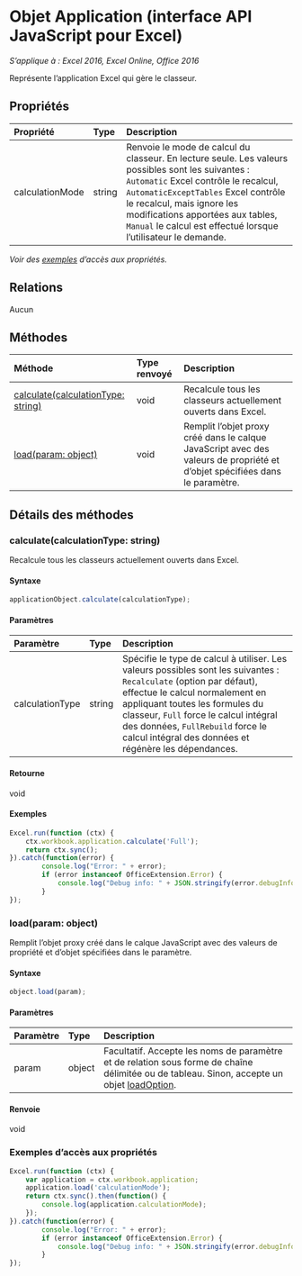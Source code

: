 # Objet Application (interface API JavaScript pour Excel)

_S’applique à : Excel 2016, Excel Online, Office 2016_

Représente l’application Excel qui gère le classeur.

## Propriétés

| Propriété   | Type|Description
|:---------------|:--------|:----------|
|calculationMode|string|Renvoie le mode de calcul du classeur. En lecture seule. Les valeurs possibles sont les suivantes : `Automatic` Excel contrôle le recalcul, `AutomaticExceptTables` Excel contrôle le recalcul, mais ignore les modifications apportées aux tables, `Manual` le calcul est effectué lorsque l’utilisateur le demande.|

_Voir des [exemples](#property-access-examples) d’accès aux propriétés._

## Relations
Aucun


## Méthodes

| Méthode   | Type renvoyé|Description|
|:---------------|:--------|:----------|
|[calculate(calculationType: string)](#calculatecalculationtype-string)|void|Recalcule tous les classeurs actuellement ouverts dans Excel.|
|[load(param: object)](#loadparam-object)|void|Remplit l’objet proxy créé dans le calque JavaScript avec des valeurs de propriété et d’objet spécifiées dans le paramètre.|

## Détails des méthodes

### calculate(calculationType: string)
Recalcule tous les classeurs actuellement ouverts dans Excel.

#### Syntaxe
```js
applicationObject.calculate(calculationType);
```

#### Paramètres
| Paramètre   | Type|Description|
|:---------------|:--------|:----------|
|calculationType|string|Spécifie le type de calcul à utiliser. Les valeurs possibles sont les suivantes : `Recalculate` (option par défaut), effectue le calcul normalement en appliquant toutes les formules du classeur, `Full` force le calcul intégral des données, `FullRebuild` force le calcul intégral des données et régénère les dépendances.|

#### Retourne
void

#### Exemples
```js
Excel.run(function (ctx) { 
	ctx.workbook.application.calculate('Full');
	return ctx.sync(); 
}).catch(function(error) {
		console.log("Error: " + error);
		if (error instanceof OfficeExtension.Error) {
			console.log("Debug info: " + JSON.stringify(error.debugInfo));
		}
});
```

### load(param: object)
Remplit l’objet proxy créé dans le calque JavaScript avec des valeurs de propriété et d’objet spécifiées dans le paramètre.

#### Syntaxe
```js
object.load(param);
```

#### Paramètres
| Paramètre   | Type|Description|
|:---------------|:--------|:----------|
|param|object|Facultatif. Accepte les noms de paramètre et de relation sous forme de chaîne délimitée ou de tableau. Sinon, accepte un objet [loadOption](loadoption.md).|

#### Renvoie
void
### Exemples d’accès aux propriétés
```js
Excel.run(function (ctx) { 
	var application = ctx.workbook.application;
	application.load('calculationMode');
	return ctx.sync().then(function() {
		console.log(application.calculationMode);
	});
}).catch(function(error) {
		console.log("Error: " + error);
		if (error instanceof OfficeExtension.Error) {
			console.log("Debug info: " + JSON.stringify(error.debugInfo));
		}
});
```


